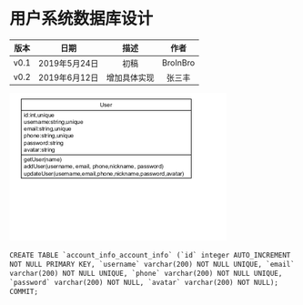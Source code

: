 # 用户系统数据库设计

|版本|日期|描述|作者|
|:-:|:-:|:-:|:-:|
|v0.1|2019年5月24日|初稿|BroInBro|
|v0.2|2019年6月12日|增加具体实现|张三丰|

![userSystem](../../assets/design/userSystem.png)



```mysql
CREATE TABLE `account_info_account_info` (`id` integer AUTO_INCREMENT NOT NULL PRIMARY KEY, `username` varchar(200) NOT NULL UNIQUE, `email` varchar(200) NOT NULL UNIQUE, `phone` varchar(200) NOT NULL UNIQUE, `password` varchar(200) NOT NULL, `avatar` varchar(200) NOT NULL);
COMMIT;
```